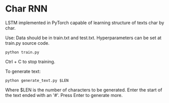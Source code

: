 # Char RNN

LSTM implemented in PyTorch capable of learning structure of texts char by char.

Use:
Data should be in train.txt and test.txt. Hyperparameters can be set at train.py source code.
 ```
 python train.py
 ```
Ctrl + C to stop training.

To generate text:
```
python generate_text.py $LEN
```
Where $LEN is the number of characters to be generated. Enter the start of the text ended with an '#'. Press Enter to generate more.
